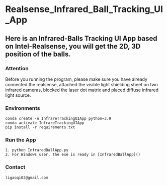# Realsense_Infrared_Ball_Tracking_UI_App
## Here is an Infrared-Balls Tracking UI App based on Intel-Realsense, you will get the 2D, 3D position of the balls.

### Attention
Before you running the program, please make sure you have already connected the realsense, attached the visible light shielding sheet on two infrared cameras, blocked the laser dot matrix and placed diffuse infrared light source.

### Environments
```
conda create -n InfrareTrackingUIApp python=3.9
conda activate InfrareTrackingUIApp
pip install -r requirements.txt
```

### Run the App
```
1. python InfraredBallApp.py
2. For Windows user, the exe is ready in [InfraredBallApp]()
```

### Contact
```
ligaoqi02@gmail.com
```